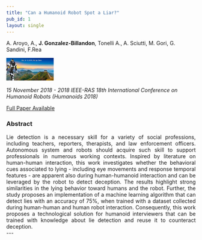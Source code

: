 ```yaml
---
title: "Can a Humanoid Robot Spot a Liar?"
pub_id: 1
layout: single
---
```


 A. Aroyo, A., **J. Gonzalez-Billandon**, Tonelli A.,  A. Sciutti, M. Gori, G. Sandini, F.Rea
 
<img width="25%" src="../assets/images/humanoids.jpeg">

*15 November 2018 - 2018 IEEE-RAS 18th International Conference on Humanoid Robots (Humanoids 2018)*

[Full Paper Available](http://www.cs.columbia.edu/~allen/S19/can_robot_spot_a_lie.pdf)

### Abstract
<div style="text-align: justify">
Lie detection is a necessary skill for a variety of social professions, including teachers, reporters, therapists, and law enforcement officers. Autonomous system and robots should acquire such skill to support professionals in numerous working contexts. Inspired by literature on human-human interaction, this work investigates whether the behavioral cues associated to lying - including eye movements and response temporal features - are apparent also during human-humanoid interaction and can be leveraged by the robot to detect deception. The results highlight strong similarities in the lying behavior toward humans and the robot. Further, the study proposes an implementation of a machine learning algorithm that can detect lies with an accuracy of 75%, when trained with a dataset collected during human-human and human robot interaction. Consequently, this work proposes a technological solution for humanoid interviewers that can be trained with knowledge about lie detection and reuse it to counteract deception.
</div>
---